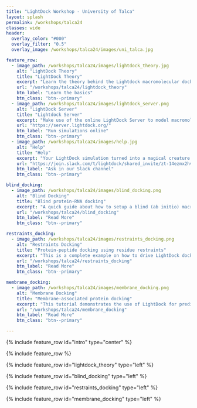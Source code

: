 ```yaml
---
title: "LightDock Workshop - University of Talca"
layout: splash
permalink: /workshops/talca24
classes: wide
header:
  overlay_color: "#000"
  overlay_filter: "0.5"
  overlay_image: /workshops/talca24/images/uni_talca.jpg

feature_row:
  - image_path: /workshops/talca24/images/lightdock_theory.jpg
    alt: "LightDock Theory"
    title: "LightDock Theory"
    excerpt: "Learn the theory behind the Lightdock macromolecular docking framework."
    url: "/workshops/talca24/lightdock_theory"
    btn_label: "Learn the basics"
    btn_class: "btn--primary"
  - image_path: /workshops/talca24/images/lightdock_server.png 
    alt: "LightDock Server"
    title: "Lightdock Server"
    excerpt: "Make use of the online LightDock Server to model macromolecular interactions."
    url: "https://server.lightdock.org/"
    btn_label: "Run simulations online"
    btn_class: "btn--primary"
  - image_path: /workshops/talca24/images/help.jpg 
    alt: "Help"
    title: "Help"
    excerpt: "Your LightDock simulation turned into a magical creature instead of a macromolecular complex? 🤖 Do not panic!"
    url: "https://join.slack.com/t/lightdock/shared_invite/zt-14ezmx2hv-Opr3OgN99~5OfSWeNmUl2A"
    btn_label: "Ask in our Slack channel"
    btn_class: "btn--primary"

blind_docking:
  - image_path: /workshops/talca24/images/blind_docking.png
    alt: "Blind Docking"
    title: "Blind protein-RNA docking"
    excerpt: "A quick guide about how to setup a blind (ab initio) macromolecular docking simulation with LightDock."
    url: "/workshops/talca24/blind_docking"
    btn_label: "Read More"
    btn_class: "btn--primary"

restraints_docking:
  - image_path: /workshops/talca24/images/restraints_docking.png
    alt: "Restraints Docking"
    title: "Protein-peptide docking using residue restraints"
    excerpt: "This is a complete example on how to drive LightDock docking simulations using residue restraints."
    url: "/workshops/talca24/restraints_docking"
    btn_label: "Read More"
    btn_class: "btn--primary"

membrane_docking:
  - image_path: /workshops/talca24/images/membrane_docking.png
    alt: "Membrane Docking"
    title: "Membrane-associated protein docking"
    excerpt: "This tutorial demonstrates the use of LightDock for predicting the structure of a membrane receptor–soluble protein complex."
    url: "/workshops/talca24/membrane_docking"
    btn_label: "Read More"
    btn_class: "btn--primary"

---
```


{% include feature_row id="intro" type="center" %}

{% include feature_row %}

{% include feature_row id="lightdock_theory" type="left" %}

{% include feature_row id="blind_docking" type="left" %}

{% include feature_row id="restraints_docking" type="left" %}

{% include feature_row id="membrane_docking" type="left" %}
